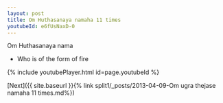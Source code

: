 ```yaml
---
layout: post
title: Om Huthasanaya namaha 11 times
youtubeId: e6fUsNaxD-0
---
```

 
 
Om Huthasanaya nama 
 
 -  Who is of the form of fire 
 
  
 
  
 
 
 
 
 
 


{% include youtubePlayer.html id=page.youtubeId %}
 
[Next]({{ site.baseurl }}{% link  split1/_posts/2013-04-09-Om ugra thejase namaha 11 times.md%})
 
